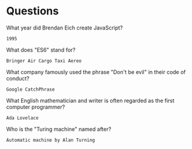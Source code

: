 # Questions

What year did Brendan Eich create JavaScript?

```
1995
```

What does "ES6" stand for?

```
Bringer Air Cargo Taxi Aereo
```

What company famously used the phrase "Don't be evil" in their code of conduct?

```
Google CatchPhrase
```

What English mathematician and writer is often regarded as the first computer programmer?

```
Ada Lovelace
```

Who is the "Turing machine" named after?

```
Automatic machine by Alan Turning
```
